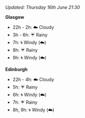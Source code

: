 *Updated: Thursday 16th June 21:30*

**Glasgow**

* 22h - 2h: :cloud: Cloudy
* 3h - 6h: :umbrella: Rainy
* 7h: :cyclone: Windy (:cloud:)
* 8h: :umbrella: Rainy
* 9h: :cyclone: Windy (:cloud:)

**Edinburgh**

* 22h - 4h: :cloud: Cloudy
* 5h: :umbrella: Rainy
* 6h: :cyclone: Windy (:cloud:)
* 7h: :umbrella: Rainy
* 8h, 9h: :cyclone: Windy (:cloud:)
